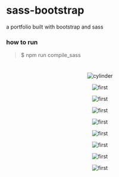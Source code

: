 # sass-bootstrap
a portfolio built with bootstrap and sass 


### how to run 

> $ npm run compile_sass 


#

<p align="center">
  <img src="../images/cylinder.bmp" alt="cylinder" title="Screenshot">
</p>

<p align="center">
  <img src="../images/first.bmp" alt="first" title="Screenshot">
</p>

<p align="center">
  <img src="../images/miniRT copy 2.bmp" alt="first" title="Screenshot">
</p>
<p align="center">
  <img src="../images/wolf.bmp" alt="first" title="Screenshot">
</p>
<p align="center">
  <img src="../images/miniRT.bmp" alt="first" title="Screenshot">
</p>
<p align="center">
  <img src="../images/scene.bmp" alt="first" title="Screenshot">
</p>
<p align="center">
  <img src="../images/second.bmp" alt="first" title="Screenshot">
</p>
<p align="center">
  <img src="../images/square.bmp" alt="first" title="Screenshot">
</p>
<p align="center">
  <img src="../images/view.bmp" alt="first" title="Screenshot">
</p>
